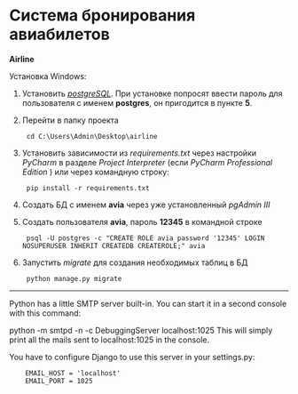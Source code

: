 # Система бронирования авиабилетов

**Airline**

Установка Windows:

1. Установить *[postgreSQL](http://www.enterprisedb.com/products/pgdownload.do#windows)*.
При установке попросят ввести пароль для пользователя c именем **postgres**, он пригодится в пункте **5**.
2. Перейти в папку проекта

        cd C:\Users\Admin\Desktop\airline
3. Установить зависимости из *requirements.txt* через настройки *PyCharm* в разделе *Project Interpreter*
(если *PyCharm Professional Edition* ) или через командную строку:

        pip install -r requirements.txt

4. Создать БД с именем **avia** через уже установленный *pgAdmin III*
5. Создать пользователя **avia**, пароль **12345** в командной строке

        psql -U postgres -c "CREATE ROLE avia password '12345' LOGIN NOSUPERUSER INHERIT CREATEDB CREATEROLE;" avia
6. Запустить *migrate* для создания необходимых таблиц в БД

        python manage.py migrate

<hr/>
Python has a little SMTP server built-in. You can start it in a second console with this command:

python -m smtpd -n -c DebuggingServer localhost:1025
This will simply print all the mails sent to localhost:1025 in the console.

You have to configure Django to use this server in your settings.py:

        EMAIL_HOST = 'localhost'
        EMAIL_PORT = 1025
